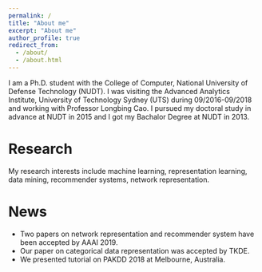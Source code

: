 ```yaml
---
permalink: /
title: "About me"
excerpt: "About me"
author_profile: true
redirect_from: 
  - /about/
  - /about.html
---
```


I am a Ph.D. student with the College of Computer, National University of Defense Technology (NUDT). I was visiting the Advanced Analytics Institute, University of Technology Sydney (UTS) during 09/2016-09/2018 and working with Professor Longbing Cao. I pursued my doctoral study in advance at NUDT in 2015 and I got my Bachalor Degree at NUDT in 2013. 

Research
========

My research interests include machine learning, representation learning, data mining, recommender systems, network representation.

News
=======
* Two papers on network representation and recommender system have been accepted by AAAI 2019.
* Our paper on categorical data representation was accepted by TKDE.
* We presented tutorial on PAKDD 2018 at Melbourne, Australia.




